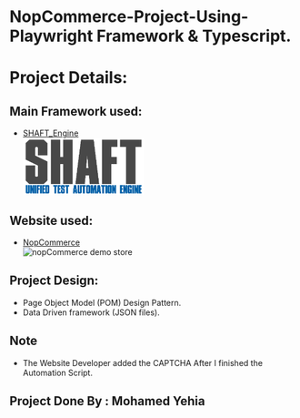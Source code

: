 # NopCommerce-Project-Using-Playwright Framework & Typescript.
# Project Details:
## Main Framework used:
* [SHAFT_Engine](https://github.com/ShaftHQ/SHAFT_ENGINE) <br><img height="100" title="SHAFT_Engine" src="https://github.com/ShaftHQ/SHAFT_ENGINE/blob/main/src/main/resources/images/shaft.png">
## Website used:
* [NopCommerce](https://demo.nopcommerce.com/) <br><img alt="nopCommerce demo store" src="https://demo.nopcommerce.com/Themes/DefaultClean/Content/images/logo.png">
## Project Design:
* Page Object Model (POM) Design Pattern.
* Data Driven framework (JSON files).
## Note
 * The Website Developer added the CAPTCHA After I finished the Automation Script.

## Project Done By : Mohamed Yehia
